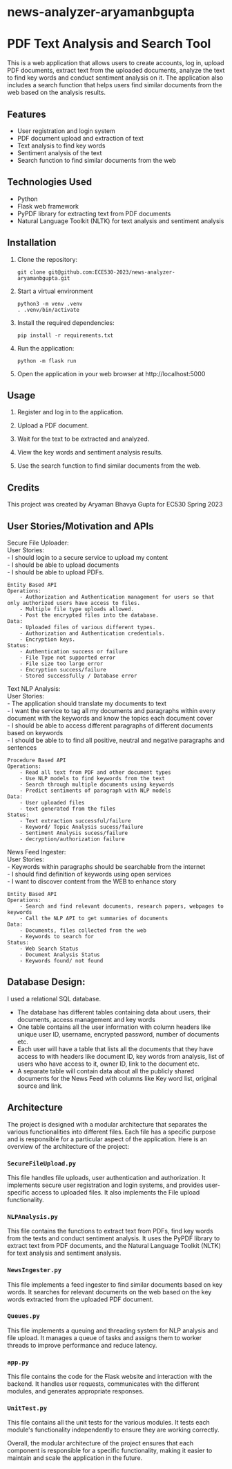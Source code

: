 # news-analyzer-aryamanbgupta

# PDF Text Analysis and Search Tool

This is a web application that allows users to create accounts, log in, upload PDF documents, extract text from the uploaded documents, analyze the text to find key words and conduct sentiment analysis on it. The application also includes a search function that helps users find similar documents from the web based on the analysis results.

## Features

- User registration and login system
- PDF document upload and extraction of text
- Text analysis to find key words
- Sentiment analysis of the text
- Search function to find similar documents from the web

## Technologies Used

- Python
- Flask web framework
- PyPDF library for extracting text from PDF documents
- Natural Language Toolkit (NLTK) for text analysis and sentiment analysis

## Installation

1. Clone the repository:

   ```
   git clone git@github.com:ECE530-2023/news-analyzer-aryamanbgupta.git
   ```

2. Start a virtual environment

   ```
   python3 -m venv .venv
   . .venv/bin/activate
   ```

3. Install the required dependencies:

   ```
   pip install -r requirements.txt
   ```

4. Run the application:

   ```
   python -m flask run
   ```

5. Open the application in your web browser at http://localhost:5000

## Usage

1. Register and log in to the application.

2. Upload a PDF document.

3. Wait for the text to be extracted and analyzed.

4. View the key words and sentiment analysis results.

5. Use the search function to find similar documents from the web.

## Credits

This project was created by Aryaman Bhavya Gupta for EC530 Spring 2023

## User Stories/Motivation and APIs
Secure File Uploader:  
    User Stories:  
        - I should login to a secure service to upload my content  
        - I should be able to upload documents  
        - I should be able to upload PDFs.  

    Entity Based API  
    Operations:  
        - Authorization and Authentication management for users so that only authorized users have access to files.  
        - Multiple file type uploads allowed.  
        - Post the encrypted files into the database.  
    Data:  
        - Uploaded files of various different types.  
        - Authorization and Authentication credentials.  
        - Encryption keys.  
    Status:  
        - Authentication success or failure  
        - File Type not supported error  
        - File size too large error  
        - Encryption success/failure  
        - Stored successfully / Database error  

Text NLP Analysis:  
    User Stories:  
        - The application should translate my documents to text  
        - I want the service to tag all my documents and paragraphs within every document with the keywords and know the topics     each document cover  
        - I should be able to access different paragraphs of different documents based on keywords  
        - I should be able to to find all positive, neutral and negative paragraphs and sentences  
    
    Procedure Based API  
    Operations:  
        - Read all text from PDF and other document types  
        - Use NLP models to find keywords from the text  
        - Search through multiple documents using keywords  
        - Predict sentiments of paragraph with NLP models  
    Data:  
        - User uploaded files  
        - text generated from the files  
    Status:  
        - Text extraction successful/failure  
        - Keyword/ Topic Analysis sucess/failure  
        - Sentiment Analysis sucess/failure  
        - decryption/authorization failure  

News Feed Ingester:  
    User Stories:  
        - Keywords within paragraphs should be searchable from the internet  
        - I should find definition of keywords using open services  
        - I want to discover content from the WEB to enhance story  
    
    Entity Based API  
    Operations:  
        - Search and find relevant documents, research papers, webpages to keywords  
        - Call the NLP API to get summaries of documents  
    Data:  
        - Documents, files collected from the web  
        - Keywords to search for  
    Status:  
        - Web Search Status  
        - Document Analysis Status  
        - Keywords found/ not found  


## Database Design:

I used a relational SQL database.
- The database has different tables containing data about users, their documents, access management and key words
- One table contains all the user information with column headers like unique user ID, username, encrypted password, number of documents etc.
- Each user will have a table that lists all the documents that they have access to with headers like document ID, key words from analysis, list of users who have access to it, owner ID, link to the document etc.
- A separate table will contain data about all the publicly shared documents for the News Feed with columns like Key word list, original source and link.



## Architecture

The project is designed with a modular architecture that separates the various functionalities into different files. Each file has a specific purpose and is responsible for a particular aspect of the application. Here is an overview of the architecture of the project:

### `SecureFileUpload.py`

This file handles file uploads, user authentication and authorization. It implements secure user registration and login systems, and provides user-specific access to uploaded files. It also implements the File upload functionality.

### `NLPAnalysis.py`

This file contains the functions to extract text from PDFs, find key words from the texts and conduct sentiment analysis. It uses the PyPDF library to extract text from PDF documents, and the Natural Language Toolkit (NLTK) for text analysis and sentiment analysis.

### `NewsIngester.py`

This file implements a feed ingester to find similar documents based on key words. It searches for relevant documents on the web based on the key words extracted from the uploaded PDF document.

### `Queues.py`

This file implements a queuing and threading system for NLP analysis and file upload. It manages a queue of tasks and assigns them to worker threads to improve performance and reduce latency.

### `app.py`

This file contains the code for the Flask website and interaction with the backend. It handles user requests, communicates with the different modules, and generates appropriate responses.

### `UnitTest.py`

This file contains all the unit tests for the various modules. It tests each module's functionality independently to ensure they are working correctly.

Overall, the modular architecture of the project ensures that each component is responsible for a specific functionality, making it easier to maintain and scale the application in the future.